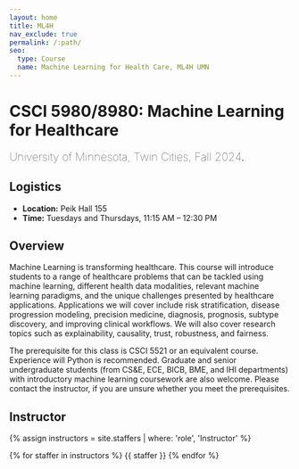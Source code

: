 ```yaml
---
layout: home
title: ML4H
nav_exclude: true
permalink: /:path/
seo:
  type: Course
  name: Machine Learning for Health Care, ML4H UMN
---
```


# CSCI 5980/8980: Machine Learning for Healthcare 
<span style="font-weight: lighter; font-size: 20px">University of Minnesota, Twin Cities, Fall 2024</span>.

## Logistics

  <ul>
        <li><strong>Location:</strong> 	Peik Hall 155</li>
        <li><strong>Time:</strong> Tuesdays and Thursdays, 11:15 AM – 12:30 PM</li>
  </ul>


## Overview

Machine Learning is transforming healthcare. This course will introduce students to a range of healthcare problems that can be tackled using machine learning, different health data modalities, relevant machine learning paradigms, and the unique challenges presented by healthcare applications. Applications we will cover include risk stratification, disease progression modeling, precision medicine, diagnosis, prognosis, subtype discovery, and improving clinical workflows. We will also cover research topics such as explainability, causality, trust, robustness, and fairness.

The prerequisite for this class is CSCI 5521 or an equivalent course. Experience will Python is recommended. Graduate and senior undergraduate students (from CS&E, ECE, BICB, BME, and IHI departments) with introductory machine learning coursework are also welcome. Please contact the instructor, if you are unsure whether you meet the prerequisites.


## Instructor

<div>

{% assign instructors = site.staffers | where: 'role', 'Instructor' %}
<div class="role">
  {% for staffer in instructors %}
  {{ staffer }}
  {% endfor %}

</div>

